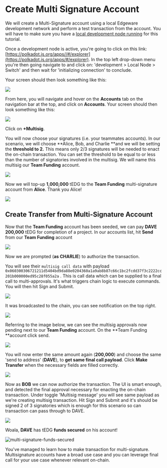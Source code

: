 # Create Multi Signature Account

We will create a Multi-Signature account using a local Edgeware development network and perform a test transaction from the account. You will have to make sure you have a [local development node running](../../../development/develop/smart-contracts/setting-up-an-edgeware-node-for-local-development) for this tutorial.

Once a development node is active, you're going to click on this link: [https://polkadot.js.org/apps//#/explorer](https://polkadot.js.org/apps/#/explorer). In the top left drop-down menu you're then going navigate to and click on: 'development > Local Node > Switch' and then wait for 'initializing connection' to conclude.

Your screen should then look something like this:

![](/img/ScreenShot2021-10-11at6.52.11PM.png)

From here, you will navigate and hover on the **Accounts** tab on the navigation bar at the top, and click on **Accounts**. Your screen should then look something like this:

![](/img/ScreenShot2021-10-11at6.59.49PM.png)

Click on **+Multisig**.

You will now choose your signatures (i.e. your teammates accounts). In our scenario, we will choose \*\*Alice, Bob, and Charlie \*\*and we will be setting the **threshold to 2.** This means only 2/3 signatures will be needed to enact the on-chain transaction. You can set the threshold to be equal to or less than the number of signatories involved in the multisig. We will name this multisig our **Team Funding** account.

![](/img/ScreenShot2021-10-11at7.19.12PM.png)

Now we will top-up **1,000,000** tEDG to the **Team Funding** multi-signature account from **Alice**. Thank you Alice!

![](/img/ScreenShot2021-10-11at7.21.48PM.png)

## Create Transfer from Multi-Signature Account

Now that the **Team Funding** account has been seeded, we can pay **DAVE** **200,000** tEDG for completion of a project. In our accounts list, hit **Send** from our **Team Funding** account

![](/img/ScreenShot2021-10-11at7.23.52PM.png)

Now we are prompted (**as CHARLIE**) to authorize the transaction.

You will see their `multisig call data` with payload `0x060300306721211d5404bd9da88e0204360a1a9ab8b87c66c1bc2fcdd37f3c2222cc201b000000ed95c28f055a2a` . This is call data which can be supplied to a final call to multi-approvals. It's what triggers chain logic to execute commands. You will then hit Sign and Submit.

![](/img/ScreenShot2021-10-11at7.28.19PM.png)

It was broadcasted to the chain, you can see notification on the top right.

![](/img/transfer-ms-first-call.png)

Referring to the image below, we can see the multisig approvals now pending next to our **Team Funding** account. On the \*\*Team Funding \*\*account click send.

![](/img/ScreenShot2021-10-11at7.40.04PM.png)

You will now enter the same amount again (**200,000**) and choose the same 'send to address' (**DAVE**), to **get same final call payload**. Click **Make Transfer** when the necessary fields are filled correctly.

![](/img/ScreenShot2021-10-11at7.43.17PM.png)

Now as **BOB** we can now authorize the transaction. The UI is smart enough, and detected the final approval necessary for enacting the on-chain transaction. Under toggle 'Multisig message' you will see same payload as we're creating multisig transaction. Hit Sign and Submit and it's should be signed 2 of 3 signatories which is enough for this scenario so can transaction can pass through to DAVE.

![](/img/ScreenShot2021-10-11at7.52.26PM.png)

Woala, **DAVE** has tEDG **funds secured** on his account!

![multi-signature-funds-secured](/img/funds-secured.png)

You've managed to learn how to make transaction for multi-signature. Multisignature accounts have a broad use case and you can leverage final call for your use case whenever relevant on-chain.

